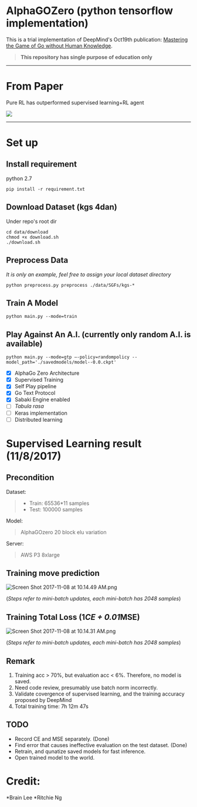 # AlphaGOZero (python tensorflow implementation)
This is a trial implementation of DeepMind's Oct19th publication: [Mastering the Game of Go without Human Knowledge](https://www.nature.com/articles/nature24270.epdf?author_access_token=VJXbVjaSHxFoctQQ4p2k4tRgN0jAjWel9jnR3ZoTv0PVW4gB86EEpGqTRDtpIz-2rmo8-KG06gqVobU5NSCFeHILHcVFUeMsbvwS-lxjqQGg98faovwjxeTUgZAUMnRQ).

>**This repository has single purpose of education only**

---
# From Paper

Pure RL has outperformed supervised learning+RL agent

![](/figure/rl_vs_sl.png)

---

# Set up

## Install requirement

python 2.7

```
pip install -r requirement.txt
```

## Download Dataset (kgs 4dan)

Under repo's root dir

```
cd data/download
chmod +x download.sh
./download.sh
```

## Preprocess Data

*It is only an example, feel free to assign your local dataset directory*

```
python preprocess.py preprocess ./data/SGFs/kgs-*
```

## Train A Model

```
python main.py --mode=train
```

## Play Against An A.I. (currently only random A.I. is available)

```
python main.py --mode=gtp —-policy=randompolicy --model_path='./savedmodels/model--0.0.ckpt'
```

- [x] AlphaGo Zero Architecture
- [x] Supervised Training
- [x] Self Play pipeline
- [x] Go Text Protocol
- [x] Sabaki Engine enabled
- [ ] *Tabula rasa*
- [ ] Keras implementation
- [ ] Distributed learning

# Supervised Learning result (11/8/2017)

## Precondition

Dataset:

> * Train: 65536*11 samples
> * Test: 100000 samples

Model:

> AlphaGOzero 20 block elu variation

Server:

> AWS P3 8xlarge

## Training move prediction

![Screen Shot 2017-11-08 at 10.14.49 AM.png](http://upload-images.jianshu.io/upload_images/1873837-f298f9760f8c9bb4.png?imageMogr2/auto-orient/strip%7CimageView2/2/w/1240)

(*Steps refer to mini-batch updates, each mini-batch has 2048 samples*)

## Training Total Loss (1*CE + 0.01*MSE)

![Screen Shot 2017-11-08 at 10.14.31 AM.png](http://upload-images.jianshu.io/upload_images/1873837-3d98dae9280e22eb.png?imageMogr2/auto-orient/strip%7CimageView2/2/w/1240)

(*Steps refer to mini-batch updates, each mini-batch has 2048 samples*)

## Remark

1. Training acc > 70%, but evaluation acc < 6%. Therefore, no model is saved.
2. Need code review, presumably use batch norm incorrectly.
3. Validate covergence of supervised learning, and the training accuracy proposed by DeepMind
4. Total training time: 7h 12m 47s

## TODO

* Record CE and MSE separately. (Done)
* Find error that causes ineffective evaluation on the test dataset. (Done)
* Retrain, and qunatize saved models for fast inference.
* Open trained model to the world.

# Credit:

*Brain Lee
*Ritchie Ng
